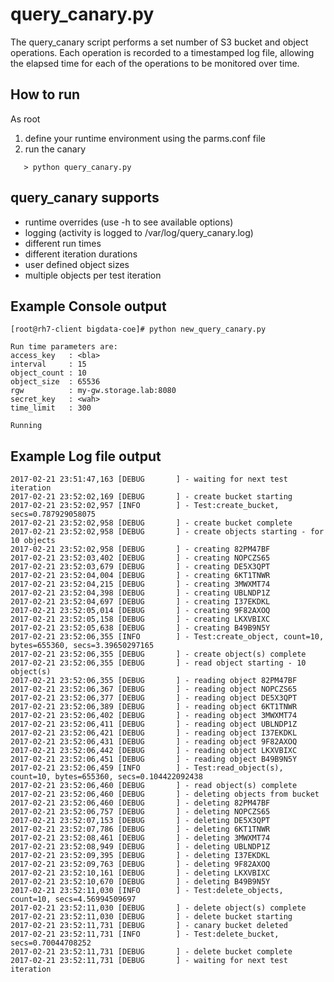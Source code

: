 # query_canary.py
The query_canary script performs a set number of S3 bucket and object
operations. Each operation is recorded to a timestamped log file, allowing
the elapsed time for each of the operations to be monitored over time.

## How to run
As root
1. define your runtime environment using the parms.conf file
2. run the canary
```  
   > python query_canary.py
```



## query_canary supports
- runtime overrides (use -h to see available options)
- logging (activity is logged to /var/log/query_canary.log)
- different run times
- different iteration durations
- user defined object sizes
- multiple objects per test iteration


## Example Console output  

```
[root@rh7-client bigdata-coe]# python new_query_canary.py 

Run time parameters are:
access_key   : <bla>  
interval     : 15
object_count : 10
object_size  : 65536
rgw          : my-gw.storage.lab:8080
secret_key   : <wah>  
time_limit   : 300

Running

```


## Example Log file output
  
```
2017-02-21 23:51:47,163 [DEBUG       ] - waiting for next test iteration
2017-02-21 23:52:02,169 [DEBUG       ] - create bucket starting
2017-02-21 23:52:02,957 [INFO        ] - Test:create_bucket, secs=0.787929058075
2017-02-21 23:52:02,958 [DEBUG       ] - create bucket complete
2017-02-21 23:52:02,958 [DEBUG       ] - create objects starting - for 10 objects
2017-02-21 23:52:02,958 [DEBUG       ] - creating 82PM47BF
2017-02-21 23:52:03,402 [DEBUG       ] - creating NOPCZS65
2017-02-21 23:52:03,679 [DEBUG       ] - creating DE5X3QPT
2017-02-21 23:52:04,004 [DEBUG       ] - creating 6KT1TNWR
2017-02-21 23:52:04,215 [DEBUG       ] - creating 3MWXMT74
2017-02-21 23:52:04,398 [DEBUG       ] - creating UBLNDP1Z
2017-02-21 23:52:04,697 [DEBUG       ] - creating I37EKDKL
2017-02-21 23:52:05,014 [DEBUG       ] - creating 9F82AXOQ
2017-02-21 23:52:05,158 [DEBUG       ] - creating LKXVBIXC
2017-02-21 23:52:05,638 [DEBUG       ] - creating B49B9N5Y
2017-02-21 23:52:06,355 [INFO        ] - Test:create_object, count=10, bytes=655360, secs=3.39650297165
2017-02-21 23:52:06,355 [DEBUG       ] - create object(s) complete
2017-02-21 23:52:06,355 [DEBUG       ] - read object starting - 10 object(s)
2017-02-21 23:52:06,355 [DEBUG       ] - reading object 82PM47BF
2017-02-21 23:52:06,367 [DEBUG       ] - reading object NOPCZS65
2017-02-21 23:52:06,377 [DEBUG       ] - reading object DE5X3QPT
2017-02-21 23:52:06,389 [DEBUG       ] - reading object 6KT1TNWR
2017-02-21 23:52:06,402 [DEBUG       ] - reading object 3MWXMT74
2017-02-21 23:52:06,411 [DEBUG       ] - reading object UBLNDP1Z
2017-02-21 23:52:06,421 [DEBUG       ] - reading object I37EKDKL
2017-02-21 23:52:06,431 [DEBUG       ] - reading object 9F82AXOQ
2017-02-21 23:52:06,442 [DEBUG       ] - reading object LKXVBIXC
2017-02-21 23:52:06,451 [DEBUG       ] - reading object B49B9N5Y
2017-02-21 23:52:06,459 [INFO        ] - Test:read_object(s), count=10, bytes=655360, secs=0.104422092438
2017-02-21 23:52:06,460 [DEBUG       ] - read object(s) complete
2017-02-21 23:52:06,460 [DEBUG       ] - deleting objects from bucket
2017-02-21 23:52:06,460 [DEBUG       ] - deleting 82PM47BF
2017-02-21 23:52:06,757 [DEBUG       ] - deleting NOPCZS65
2017-02-21 23:52:07,153 [DEBUG       ] - deleting DE5X3QPT
2017-02-21 23:52:07,786 [DEBUG       ] - deleting 6KT1TNWR
2017-02-21 23:52:08,461 [DEBUG       ] - deleting 3MWXMT74
2017-02-21 23:52:08,949 [DEBUG       ] - deleting UBLNDP1Z
2017-02-21 23:52:09,395 [DEBUG       ] - deleting I37EKDKL
2017-02-21 23:52:09,763 [DEBUG       ] - deleting 9F82AXOQ
2017-02-21 23:52:10,161 [DEBUG       ] - deleting LKXVBIXC
2017-02-21 23:52:10,670 [DEBUG       ] - deleting B49B9N5Y
2017-02-21 23:52:11,030 [INFO        ] - Test:delete_objects, count=10, secs=4.56994509697
2017-02-21 23:52:11,030 [DEBUG       ] - delete object(s) complete
2017-02-21 23:52:11,030 [DEBUG       ] - delete bucket starting
2017-02-21 23:52:11,731 [DEBUG       ] - canary bucket deleted
2017-02-21 23:52:11,731 [INFO        ] - Test:delete_bucket, secs=0.70044708252
2017-02-21 23:52:11,731 [DEBUG       ] - delete bucket complete
2017-02-21 23:52:11,731 [DEBUG       ] - waiting for next test iteration

```
